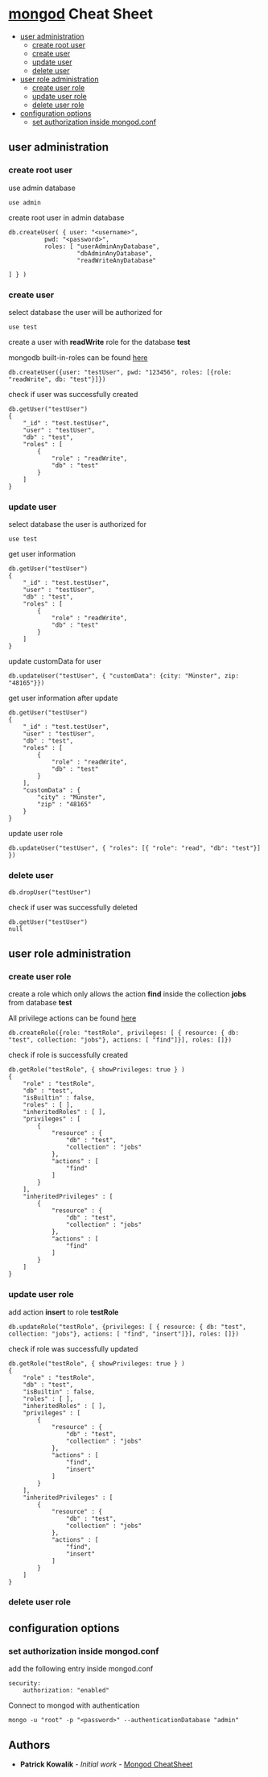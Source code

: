 # [mongod](https://de.wikipedia.org/wiki/MongoDB) Cheat Sheet

- [user administration](#user-administration)
  * [create root user](#create-root-user)
  * [create user](#create-user)
  * [update user](#update-user)
  * [delete user](#delete-user)
- [user role administration](#user-role-administration)
  * [create user role](#create-user-role)
  * [update user role](#update-user-role)
  * [delete user role](#delete-user-role)
- [configuration options](#configuration-options)
  * [set authorization inside mongod.conf](#set-authorization-inside-mongodconf)


## user administration

### create root user

use admin database
```
use admin
```
create root user in admin database
```
db.createUser( { user: "<username>",
          pwd: "<password>",
          roles: [ "userAdminAnyDatabase",
                   "dbAdminAnyDatabase",
                   "readWriteAnyDatabase"

] } )

```

### create user

select database the user will be authorized for
```
use test
```
create a user with **readWrite** role for the database **test**

mongodb built-in-roles can be found [here](https://docs.mongodb.com/manual/reference/built-in-roles/#database-user-roles)
```
db.createUser({user: "testUser", pwd: "123456", roles: [{role: "readWrite", db: "test"}]})
```
check if user was successfully created
```
db.getUser("testUser")
{
	"_id" : "test.testUser",
	"user" : "testUser",
	"db" : "test",
	"roles" : [
		{
			"role" : "readWrite",
			"db" : "test"
		}
	]
}
```

### update user

select database the user is authorized for
```
use test
```
get user information
```
db.getUser("testUser")
{
	"_id" : "test.testUser",
	"user" : "testUser",
	"db" : "test",
	"roles" : [
		{
			"role" : "readWrite",
			"db" : "test"
		}
	]
}
```
update customData for user
```
db.updateUser("testUser", { "customData": {city: "Münster", zip: "48165"}})
```
get user information after update
```
db.getUser("testUser")
{
	"_id" : "test.testUser",
	"user" : "testUser",
	"db" : "test",
	"roles" : [
		{
			"role" : "readWrite",
			"db" : "test"
		}
	],
	"customData" : {
		"city" : "Münster",
		"zip" : "48165"
	}
}
```
update user role
```
db.updateUser("testUser", { "roles": [{ "role": "read", "db": "test"}] })
```
### delete user
```
db.dropUser("testUser")
```
check if user was successfully deleted
```
db.getUser("testUser")
null
```

## user role administration

### create user role

create a role which only allows the action **find** inside the collection **jobs** from database **test**

All privilege actions can be found [here](https://docs.mongodb.com/v3.0/reference/privilege-actions/#security-user-actions)

```
db.createRole({role: "testRole", privileges: [ { resource: { db: "test", collection: "jobs"}, actions: [ "find"]}], roles: []})
```
check if role is successfully created
```
db.getRole("testRole", { showPrivileges: true } )
{
	"role" : "testRole",
	"db" : "test",
	"isBuiltin" : false,
	"roles" : [ ],
	"inheritedRoles" : [ ],
	"privileges" : [
		{
			"resource" : {
				"db" : "test",
				"collection" : "jobs"
			},
			"actions" : [
				"find"
			]
		}
	],
	"inheritedPrivileges" : [
		{
			"resource" : {
				"db" : "test",
				"collection" : "jobs"
			},
			"actions" : [
				"find"
			]
		}
	]
}

```

### update user role

add action **insert** to role **testRole**
```
db.updateRole("testRole", {privileges: [ { resource: { db: "test", collection: "jobs"}, actions: [ "find", "insert"]}], roles: []})
```
check if role was successfully updated
```
db.getRole("testRole", { showPrivileges: true } )
{
	"role" : "testRole",
	"db" : "test",
	"isBuiltin" : false,
	"roles" : [ ],
	"inheritedRoles" : [ ],
	"privileges" : [
		{
			"resource" : {
				"db" : "test",
				"collection" : "jobs"
			},
			"actions" : [
				"find",
				"insert"
			]
		}
	],
	"inheritedPrivileges" : [
		{
			"resource" : {
				"db" : "test",
				"collection" : "jobs"
			},
			"actions" : [
				"find",
				"insert"
			]
		}
	]
}
```

### delete user role

## configuration options

### set authorization inside mongod.conf
add the following entry inside mongod.conf
```
security:
    authorization: "enabled"
```

Connect to mongod with authentication
```
mongo -u "root" -p "<password>" --authenticationDatabase "admin"
```

## Authors

* **Patrick Kowalik** - *Initial work* - [Mongod CheatSheet](https://github.com/patrick0585/CheatSheets)
